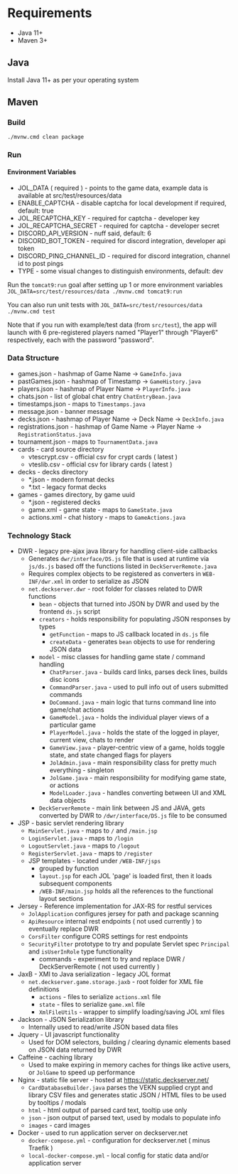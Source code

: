 # Requirements
* Java 11+
* Maven 3+

## Java
Install Java 11+ as per your operating system

## Maven
### Build
`./mvnw.cmd clean package`

### Run
#### Environment Variables
* JOL_DATA ( required ) - points to the game data, example data is available at src/test/resources/data
* ENABLE_CAPTCHA - disable captcha for local development if required, default: true
* JOL_RECAPTCHA_KEY - required for captcha - developer key
* JOL_RECAPTCHA_SECRET - required for captcha - developer secret
* DISCORD_API_VERSION - nuff said, default: 6
* DISCORD_BOT_TOKEN - required for discord integration, developer api token
* DISCORD_PING_CHANNEL_ID - required for discord integration, channel id to post pings
* TYPE - some visual changes to distinguish environments, default: dev

Run the `tomcat9:run` goal after setting up 1 or more environment variables
`JOL_DATA=src/test/resources/data ./mvnw.cmd tomcat9:run`

You can also run unit tests with
`JOL_DATA=src/test/resources/data ./mvnw.cmd test`

Note that if you run with example/test data (from `src/test`), the app will launch with 6 pre-registered players named "Player1" through "Player6" respectively, each with the password "password".

### Data Structure
* games.json - hashmap of Game Name -> `GameInfo.java`
* pastGames.json - hashmap of Timestamp -> `GameHistory.java`
* players.json - hashmap of Player Name -> `PlayerInfo.java`
* chats.json - list of global chat entry `ChatEntryBean.java`
* timestamps.json - maps to `Timestamps.java`
* message.json - banner message
* decks.json - hashmap of Player Name -> Deck Name -> `DeckInfo.java`
* registrations.json - hashmap of Game Name -> Player Name -> `RegistrationStatus.java`
* tournament.json - maps to `TournamentData.java`
* cards - card source directory
  * vtescrypt.csv - official csv for crypt cards ( latest )
  * vteslib.csv - official csv for library cards ( latest )
* decks - decks directory
  * *.json - modern format decks
  * *.txt - legacy format decks
* games - games directory, by game uuid
  * *.json - registered decks
  * game.xml - game state - maps to `GameState.java`
  * actions.xml - chat history - maps to `GameActions.java`

### Technology Stack
* DWR - legacy pre-ajax java library for handling client-side callbacks
  * Generates `dwr/interface/DS.js` file that is used at runtime via `js/ds.js` based off the functions listed in `DeckServerRemote.java`
  * Requires complex objects to be registered as converters in `WEB-INF/dwr.xml` in order to serialize as JSON
  * `net.deckserver.dwr` - root folder for classes related to DWR functions
    * `bean` - objects that turned into JSON by DWR and used by the frontend `ds.js` script
    * `creators` - holds responsibility for populating JSON responses by types
      * `getFunction` - maps to JS callback located in `ds.js` file
      * `createData` - generates `bean` objects to use for rendering JSON data
    * `model` - misc classes for handling game state / command handling
      * `ChatParser.java` - builds card links, parses deck lines, builds disc icons
      * `CommandParser.java` - used to pull info out of users submitted commands
      * `DoCommand.java` - main logic that turns command line into game/chat actions
      * `GameModel.java` - holds the individual player views of a particular game
      * `PlayerModel.java` - holds the state of the logged in player, current view, chats to render
      * `GameView.java` - player-centric view of a game, holds toggle state, and state changed flags for players
      * `JolAdmin.java` - main responsibility class for pretty much everything - singleton
      * `JolGame.java` - main responsibility for modifying game state, or actions
      * `ModelLoader.java` - handles converting between UI and XML data objects
    * `DeckServerRemote` - main link between JS and JAVA, gets converted by DWR to `/dwr/interface/DS.js` file to be consumed
* JSP - basic servlet rendering library
  * `MainServlet.java` - maps to `/` and `/main.jsp`
  * `LoginServlet.java` - maps to `/login`
  * `LogoutServlet.java` - maps to `/logout`
  * `RegisterServlet.java` - maps to `/register`
  * JSP templates - located under `/WEB-INF/jsps`
    * grouped by function
    * `layout.jsp` for each JOL 'page' is loaded first, then it loads subsequent components
    * `/WEB-INF/main.jsp` holds all the references to the functional layout sections
* Jersey - Reference implementation for JAX-RS for restful services
  * `JolApplication` configures jersey for path and package scanning
  * `ApiResource` internal rest endpoints ( not used currently ) to eventually replace DWR
  * `CorsFilter` configure CORS settings for rest endpoints
  * `SecurityFilter` prototype to try and populate Servlet spec `Principal` and `isUserInRole` type functionality
    * commands - experiment to try and replace DWR / DeckServerRemote ( not used currently )
* JaxB - XMl to Java serialization - legacy JOL format
  * `net.deckserver.game.storage.jaxb` - root folder for XML file definitions
    * `actions` - files to serialize `actions.xml` file
    * `state` - files to serialize `game.xml` file
    * `XmlFileUtils` - wrapper to simplify loading/saving JOL xml files
* Jackson - JSON Serialization library
  * Internally used to read/write JSON based data files
* Jquery - UI javascript functionality
  * Used for DOM selectors, building / clearing dynamic elements based on JSON data returned by DWR
* Caffeine - caching library
  * Used to make expiring in memory caches for things like active users, or `JolGame` to speed up performance
* Nginx - static file server - hosted at https://static.deckserver.net/
  * `CardDatabaseBuilder.java` parses the VEKN supplied crypt and library CSV files and generates static JSON / HTML files to be used by tooltips / modals
  * `html` - html output of parsed card text, tooltip use only
  * `json` - json output of parsed text, used by modals to populate info
  * `images` - card images
* Docker - used to run application server on deckserver.net
  * `docker-compose.yml` - configuration for deckserver.net ( minus Traefik )
  * `local-docker-compose.yml` - local config for static data and/or application server